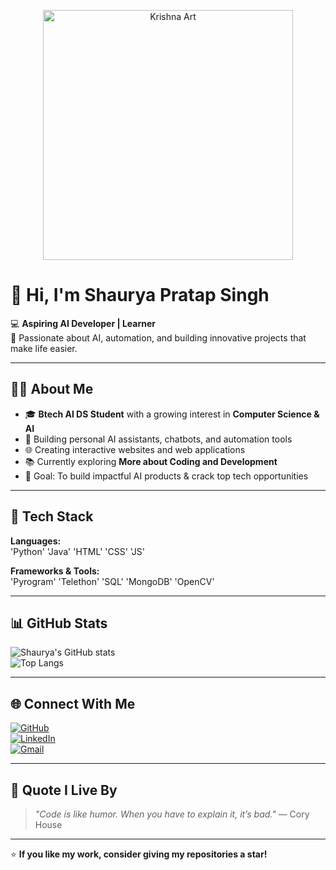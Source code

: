 <p align="center">
  <img src="https://i.ibb.co/jPVF2BB7/tmp6pjugwu7.jpg" alt="Krishna Art" width="400">
</p>


# 👋 Hi, I'm Shaurya Pratap Singh  

💻 **Aspiring AI Developer | Learner**  
🚀 Passionate about AI, automation, and building innovative projects that make life easier.  

---

## 🧑‍💻 About Me  
- 🎓 **Btech AI DS Student** with a growing interest in **Computer Science & AI**  
- 🤖 Building personal AI assistants, chatbots, and automation tools  
- 🌐 Creating interactive websites and web applications  
- 📚 Currently exploring **More about Coding and Development** 
- 🎯 Goal: To build impactful AI products & crack top tech opportunities  

---

## 🔧 Tech Stack  
**Languages:**  
'Python' 
'Java'
'HTML'
'CSS'
'JS'

**Frameworks & Tools:**  
'Pyrogram'
'Telethon'
'SQL'
'MongoDB'
'OpenCV'

---
## 📊 GitHub Stats  
![Shaurya's GitHub stats](https://github-readme-stats.vercel.app/api?username=ShauryaSingh1709&show_icons=true&theme=radical)  
![Top Langs](https://github-readme-stats.vercel.app/api/top-langs/?username=ShauryaSingh1709&layout=compact&theme=radical)  

---

## 🌐 Connect With Me  
[![GitHub](https://img.shields.io/badge/GitHub-000?style=for-the-badge&logo=github&logoColor=white)](https://github.com/ShauryaSingh1709)  
[![LinkedIn](https://img.shields.io/badge/LinkedIn-0a66c2?style=for-the-badge&logo=linkedin&logoColor=white)](https://www.linkedin.com/in/shaurya2006)  
[![Gmail](https://img.shields.io/badge/Gmail-d14836?style=for-the-badge&logo=gmail&logoColor=white)](mailto:shaurya17092006@gmail.com)  

---

## 📝 Quote I Live By  
> _"Code is like humor. When you have to explain it, it’s bad."_ — Cory House  

---

⭐ **If you like my work, consider giving my repositories a star!**  


<!--
**ShauryaSingh1709/ShauryaSingh1709** is a ✨ _special_ ✨ repository because its `README.md` (this file) appears on your GitHub profile.

Here are some ideas to get you started:

- 🔭 I’m currently working on ...
- 🌱 I’m currently learning ...
- 👯 I’m looking to collaborate on ...
- 🤔 I’m looking for help with ...
- 💬 Ask me about ...
- 📫 How to reach me: ...
- 😄 Pronouns: ...
- ⚡ Fun fact: ...
-->
